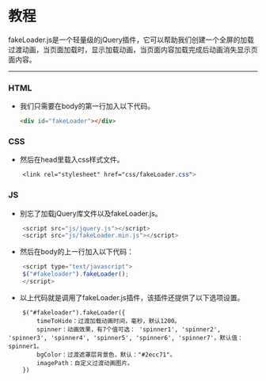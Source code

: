 #   教程
fakeLoader.js是一个轻量级的jQuery插件，它可以帮助我们创建一个全屏的加载过渡动画，当页面加载时，显示加载动画，当页面内容加载完成后动画消失显示页面内容。
***

###	HTML  

+ 我们只需要在body的第一行加入以下代码。

  ``` html
  <div id="fakeLoader"></div>
  ```

###	CSS  

+ 然后在head里载入css样式文件。

``` css
	<link rel="stylesheet" href="css/fakeLoader.css">
```
###	JS  

+ 别忘了加载jQuery库文件以及fakeLoader.js。

``` javascript
	<script src="js/jquery.js"></script>
	<script src="js/fakeLoader.min.js"></script>
```
+ 然后在body的上一行加入以下代码：

``` javascript
	<script type="text/javascript">
	$("#fakeloader").fakeLoader();
	</script>
```
+ 以上代码就是调用了fakeLoader.js插件，该插件还提供了以下选项设置。  

```
	$("#fakeloader").fakeLoader({
    	timeToHide：过渡加载动画时间，毫秒，默认1200。  
    	spinner：动画效果，有7个值可选： 'spinner1', 'spinner2', 'spinner3', 'spinner4', 'spinner5', 'spinner6', 'spinner7'，默认值：spinner1。  
    	bgColor：过渡遮罩层背景色，默认："#2ecc71"。  
    	imagePath：自定义过渡动画图片。
  	})
```